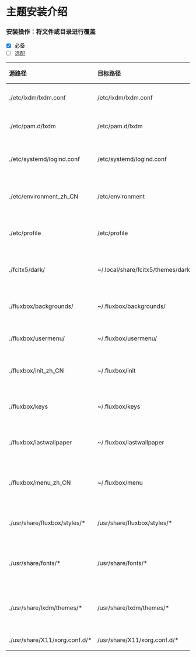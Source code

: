 # 主题安装介绍

### 安装操作：将文件或目录进行覆盖
- [x] 必备
- [ ] 选配

| 源路径 | 目标路径 | 配置说明 | 注释 |
| :--- | :--- | :--- | :--- |
| ./etc/lxdm/lxdm.conf | /etc/lxdm/lxdm.conf | 登陆器访问配置文件 | &#9745; | 
| ./etc/pam.d/lxdm | /etc/pam.d/lxdm | 登录器访问用户权限设置| &#9745; |
| ./etc/systemd/logind.conf | /etc/systemd/logind.conf | 对笔记本电脑禁用盒盖熄屏设置 | ⬜️ |
| ./etc/environment_zh_CN | /etc/environment | 对fcitx输入法支持的环境变量 | &#9745; |
| ./etc/profile | /etc/profile | 对sbin/脚本目录支持的path | &#9745; |
| ./fcitx5/dark/ | ~/.local/share/fcitx5/themes/dark/ | 对Fcitx5输入法暗色主题的支持 | ⬜️ |
| ./fluxbox/backgrounds/ | ~/.fluxbox/backgrounds/ | 对Darkarch主题壁纸的支持 | &#9745; |
| ./fluxbox/usermenu/ | ~/.fluxbox/usermenu/ | 对分类自定义菜单的支持 | ⬜️ |
| ./fluxbox/init_zh_CN | ~/.fluxbox/init | 对Darkarch默认配置的支持 | &#9745; |
| ./fluxbox/keys | ~/.fluxbox/keys | 对Darkarch快捷键位的支持 | &#9745; |
| ./fluxbox/lastwallpaper | ~/.fluxbox/lastwallpaper | 使Darkarch默认壁纸配置生效 | &#9745; |
| ./fluxbox/menu_zh_CN | ~/.fluxbox/menu | 对Darkarch默认初始菜单的支持 | ⬜️ |
| ./usr/share/fluxbox/styles/* | /usr/share/fluxbox/styles/* | 对Darkarch默认主题的支持 | &#9745; |
| ./usr/share/fonts/* | /usr/share/fonts/* | 对Darkarch默认中文字体的支持 | &#9745; |
| ./usr/share/lxdm/themes/* | /usr/share/lxdm/themes/* | 对Darkarch默认登陆器主题的支持 | &#9745; |
| ./usr/share/X11/xorg.conf.d/* | /usr/share/X11/xorg.conf.d/* | 对屏幕的相关支持 | ⬜️ | 

